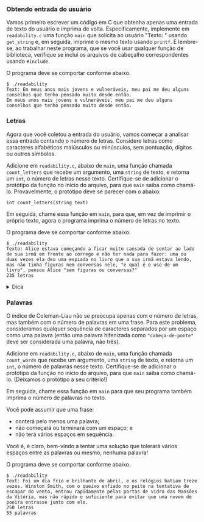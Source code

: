 ### Obtendo entrada do usuário

Vamos primeiro escrever um código em C que obtenha apenas uma entrada de texto do usuário e imprima de volta. Especificamente, implemente em `readability.c` uma função `main` que solicita ao usuário "Texto: " usando `get_string` e, em seguida, imprime o mesmo texto usando `printf`. E lembre-se, ao trabalhar neste programa, que se você usar qualquer função de biblioteca, verifique se inclui os arquivos de cabeçalho correspondentes usando `#include`.

O programa deve se comportar conforme abaixo.

    $ ./readability
    Text: Em meus anos mais jovens e vulneráveis, meu pai me deu alguns conselhos que tenho pensado muito desde então.
    Em meus anos mais jovens e vulneráveis, meu pai me deu alguns conselhos que tenho pensado muito desde então.

### Letras

Agora que você coletou a entrada do usuário, vamos começar a analisar essa entrada contando o número de letras. Considere letras como caracteres alfabéticos maiúsculos ou minúsculos, sem pontuação, dígitos ou outros símbolos.

Adicione em `readability.c`, abaixo de `main`, uma função chamada `count_letters` que recebe um argumento, uma `string` de texto, e retorna um `int`, o número de letras nesse texto. Certifique-se de adicionar o protótipo da função no início do arquivo, para que `main` saiba como chamá-lo. Provavelmente, o protótipo deve se parecer com o abaixo:

<div class="language-c highlighter-rouge"><div class="highlight"><pre class="highlight"><code><span class="kt">int</span> <span class="n">count_letters</span><span class="p">(</span><span class="n">string</span> <span class="n">text</span><span class="p">)</span>
</code></pre></div></div>

Em seguida, chame essa função em `main`, para que, em vez de imprimir o próprio texto, agora o programa imprima o número de letras no texto.

O programa deve se comportar conforme abaixo.

    $ ./readability
    Texto: Alice estava começando a ficar muito cansada de sentar ao lado de sua irmã em frente ao córrego e não ter nada para fazer: uma ou duas vezes ela deu uma espiada no livro que a sua irmã estava lendo, mas não tinha figuras nem conversas nele, "e qual é o uso de um livro", pensou Alice "sem figuras ou conversas?"
    235 letras

<details><summary>Dica</summary><p>Declarada em <code class="language-plaintext highlighter-rouge">ctype.h</code>, existe uma função que pode ser útil, de acordo com o <a href="https://manual.cs50.io/">manual.cs50.io</a>. Se você usar essa função, certifique-se de incluir o cabeçalho no início do seu próprio código!</p></details>

### Palavras

O índice de Coleman-Liau não se preocupa apenas com o número de letras, mas também com o número de palavras em uma frase. Para este problema, consideramos qualquer sequência de caracteres separados por um espaço como uma palavra (então uma palavra hifenizada como `"cabeça-de-ponte"` deve ser considerada uma palavra, não três).

Adicione em `readability.c`, abaixo de `main`, uma função chamada `count_words` que recebe um argumento, uma `string` de texto, e retorna um `int`, o número de palavras nesse texto. Certifique-se de adicionar o protótipo da função no início do arquivo, para que `main` saiba como chamá-lo. (Deixamos o protótipo a seu critério!)

Em seguida, chame essa função em `main` para que seu programa também imprima o número de palavras no texto.

Você pode assumir que uma frase:

- conterá pelo menos uma palavra;
- não começará ou terminará com um espaço; e
- não terá vários espaços em sequência.

Você é, é claro, bem-vindo a tentar uma solução que tolerará vários espaços entre as palavras ou mesmo, nenhuma palavra!

O programa deve se comportar conforme abaixo.

    $ ./readability
    Text: Foi um dia frio e brilhante de abril, e os relógios batiam treze vezes. Winston Smith, com o queixo enfiado no peito na tentativa de escapar do vento, entrou rapidamente pelas portas de vidro das Mansões da Vitória, mas não rápido o suficiente para evitar que uma nuvem de poeira entrasse junto com ele.
    250 letras
    55 palavras
